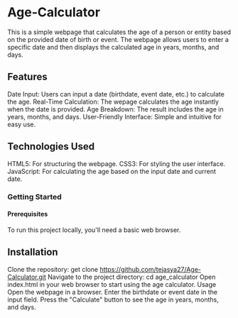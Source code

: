 # Age-Calculator
This is a simple webpage that calculates the age of a person or entity based on the provided date of birth or event. The webpage allows users to enter a specific date and then displays the calculated age in years, months, and days.

## Features
Date Input: Users can input a date (birthdate, event date, etc.) to calculate the age. Real-Time Calculation: The wepage calculates the age instantly when the date is provided. Age Breakdown: The result includes the age in years, months, and days. User-Friendly Interface: Simple and intuitive for easy use.

## Technologies Used
HTML5: For structuring the webpage. CSS3: For styling the user interface. JavaScript: For calculating the age based on the input date and current date.

### Getting Started
#### Prerequisites
To run this project locally, you'll need a basic web browser.

## Installation
Clone the repository: get clone  https://github.com/tejasya27/Age-Calculator.git
Navigate to the project directory: cd age_calculator
Open index.html in your web browser to start using the age calculator.
Usage
Open the webpage in a browser. Enter the birthdate or event date in the input field. Press the "Calculate" button to see the age in years, months, and days.
